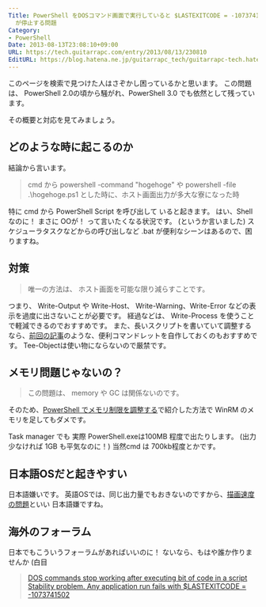 ```yaml
---
Title: PowerShell をDOSコマンド画面で実行していると $LASTEXITCODE = -1073741502 で PowerShell.exe
  が停止する問題
Category:
- PowerShell
Date: 2013-08-13T23:08:10+09:00
URL: https://tech.guitarrapc.com/entry/2013/08/13/230810
EditURL: https://blog.hatena.ne.jp/guitarrapc_tech/guitarrapc-tech.hatenablog.com/atom/entry/11696248318757675901
---
```


このページを検索で見つけた人はさぞかし困っているかと思います。
この問題は、 PowerShell 2.0の頃から騒がれ、PowerShell 3.0 でも依然として残っています。

その概要と対応を見てみましょう。



<h2>どのような時に起こるのか</h2>
結論から言います。

<blockquote>cmd から powershell -command "hogehoge" や powershell -file .\hogehoge.ps1 とした時に、ホスト画面出力が多大な寮になった時</blockquote>
特に cmd から PowerShell Script を呼び出して いると起きます。
はい、Shell なのに！ まさに OOが！ って言いたくなる状況です。 (というか言いました)
スケジューラタスクなどからの呼び出しなど .bat が便利なシーンはあるので、困りますね。

<h2>対策</h2>
<blockquote>唯一の方法は、 ホスト画面を可能な限り減らすことです。</blockquote>

つまり、 Write-Output や Write-Host、 Write-Warning、Write-Error などの表示を過度に出さないことが必要です。
経過などは、 Write-Process を使うことで軽減できるのでおすすめです。
また、長いスクリプトを書いていて調整するなら、<a href="http://guitarrapc.wordpress.com/2013/08/14/powershell-%e3%81%a7-%e5%87%ba%e5%8a%9b%e5%85%88%e3%82%92%e7%b0%a1%e7%b4%a0%e5%8c%96%e3%81%97%e3%81%9f%e3%81%84/" target="_blank">前回の記事</a>のような、便利コマンドレットを自作しておくのもおすすめです。
Tee-Objectは使い物にならないので厳禁です。

<h2>メモリ問題じゃないの？</h2>

<blockquote>この問題は、 memory や GC は関係ないのです。
</blockquote>
そのため、<a href="http://guitarrapc.wordpress.com/2013/08/02/powershell-%e3%81%a7%e3%83%a1%e3%83%a2%e3%83%aa%e5%88%b6%e9%99%90%e3%82%92%e8%aa%bf%e6%95%b4%e3%81%99%e3%82%8b/" target="_blank">PowerShell でメモリ制限を調整する</a>で紹介した方法で WinRM のメモリを足してもダメです。

Task manager でも 実際 PowerShell.exeは100MB 程度で出たりします。 (出力少なければ 1GB も平気なのに！)
当然cmd は 700kb程度とかです。

<h2>日本語OSだと起きやすい</h2>
日本語嫌いです。
英語OSでは、同じ出力量でもおきないのですから、<a href="http://guitarrapc.wordpress.com/2013/07/22/powershell-%e3%81%ae%e5%87%a6%e7%90%86%e9%80%9f%e5%ba%a6%e3%81%af-%e3%82%b7%e3%82%b9%e3%83%86%e3%83%a0%e3%83%ad%e3%82%b1%e3%83%bc%e3%83%ab%e8%a8%80%e8%aa%9e%e3%81%ab%e5%b7%a6%e5%8f%b3%e3%81%95/" target="_blank">描画速度の問題</a>といい 日本語嫌ですね。

<h2>海外のフォーラム</h2>
日本でもこういうフォーラムがあればいいのに！ ないなら、もはや誰か作りませんか (白目
<blockquote><a href="http://connect.microsoft.com/PowerShell/feedback/details/665809/dos-commands-stop-working-after-executing-bit-of-code-in-a-script" target="_blank">DOS commands stop working after executing bit of code in a script</a>
<a href="http://connect.microsoft.com/PowerShell/feedback/details/496326/stability-problem-any-application-run-fails-with-lastexitcode-1073741502" target="_blank">Stability problem. Any application run fails with $LASTEXITCODE = -1073741502</a>
</blockquote>
